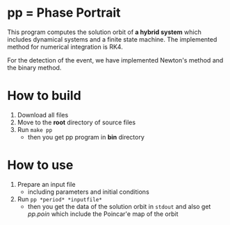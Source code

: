 # pp = Phase Portrait

This program computes the solution orbit of **a hybrid system**
which includes dynamical systems and a finite state machine.
The implemented method for numerical integration is RK4.

For the detection of the event, we have implemented Newton's method and the binary method.

# How to build

1. Download all files
2. Move to the **root** directory of source files
3. Run `make pp`
   - then you get pp program in **bin** directory

# How to use

1. Prepare an input file
   - including parameters and initial conditions
2. Run `pp *period* *inputfile*`
   - then you get the data of the solution orbit in `stdout` and also get *pp.poin* which include the Poincar\'e map of the orbit

